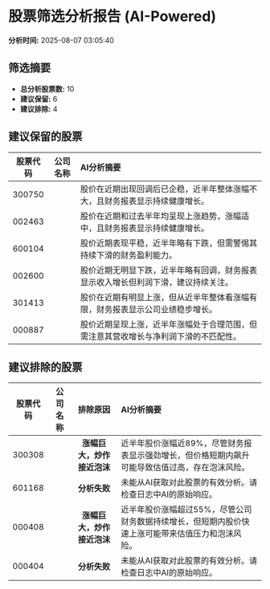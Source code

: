 # 股票筛选分析报告 (AI-Powered)

**分析时间:** 2025-08-07 03:05:40

## 筛选摘要

- **总分析股票数:** 10
- **建议保留:** 6
- **建议排除:** 4

## 建议保留的股票

| 股票代码 | 公司名称 | AI分析摘要 |
|:---:|:---:|:---|
| 300750 |  | 股价在近期出现回调后已企稳，近半年整体涨幅不大，且财务报表显示持续健康增长。 |
| 002463 |  | 股价在近期和过去半年均呈现上涨趋势，涨幅适中，且财务报表显示持续健康增长。 |
| 600104 |  | 股价近期表现平稳，近半年略有下跌，但需警惕其持续下滑的财务盈利能力。 |
| 002600 |  | 股价近期无明显下跌，近半年略有回调，财务报表显示收入增长但利润下滑，建议持续关注。 |
| 301413 |  | 股价在近期有明显上涨，但从近半年整体看涨幅有限，财务报表显示公司业绩稳步增长。 |
| 000887 |  | 股价近期呈现上涨，近半年涨幅处于合理范围，但需注意其营收增长与净利润下滑的不匹配性。 |

## 建议排除的股票

| 股票代码 | 公司名称 | 排除原因 | AI分析摘要 |
|:---:|:---:|:---:|:---|
| 300308 |  | **涨幅巨大，炒作接近泡沫** | 近半年股价涨幅近89%，尽管财务报表显示强劲增长，但价格短期内飙升可能导致估值过高，存在泡沫风险。 |
| 601168 |  | **分析失败** | 未能从AI获取对此股票的有效分析。请检查日志中AI的原始响应。 |
| 000408 |  | **涨幅巨大，炒作接近泡沫** | 近半年股价涨幅超过55%，尽管公司财务数据持续增长，但短期内股价快速上涨可能带来估值压力和泡沫风险。 |
| 000404 |  | **分析失败** | 未能从AI获取对此股票的有效分析。请检查日志中AI的原始响应。 |
